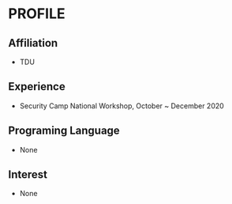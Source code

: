 # PROFILE

## Affiliation
* TDU

## Experience
* Security Camp National Workshop, October ~ December 2020

## Programing Language
* None

## Interest
* None
